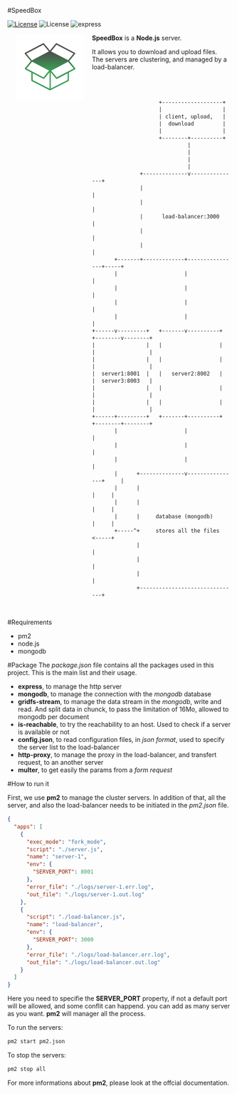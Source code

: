 #SpeedBox

[![License](https://img.shields.io/node/v/gh-badges.svg)](http://nodejs.org)
![License](https://img.shields.io/packagist/l/doctrine/orm.svg)
![express](https://img.shields.io/badge/express-yes-orange.svg)

[<img align="left" src="logo.png" hspace="20">](#logo) **SpeedBox** is a **Node.js** server.


It allows you to download and upload files.<br/>
The servers are clustering, and managed by a load-balancer.

<br/>
<br/>

```
                     +-------------------+
                     |                   |
                     | client, upload,   |
                     |  download         |
                     |                   |
                     +--------+----------+
                              |
                              |
                              |
                              |
               +--------------v---------------+
               |                              |
               |                              |
               |      load-balancer:3000      |
               |                              |
               |                              |
       +-------+-------------+----------------+-----+
       |                     |                      |
       |                     |                      |
       |                     |                      |
       |                     |                      |
+------v---------+   +-------v----------+  +--------v--------+
|                |   |                  |  |                 |
|                |   |                  |  |                 |
|  server1:8001  |   |   server2:8002   |  |  server3:8003   |
|                |   |                  |  |                 |
|                |   |                  |  |                 |
+------+---------+   +-------+----------+  +--------+--------+
       |                     |                      |
       |                     |                      |
       |                     |                      |
       |      +--------------v----------------+     |
       |      |                               |     |
       |      |                               |     |
       |      |     database (mongodb)        |     |
       +-----^+     stores all the files      <-----+
              |                               |
              |                               |
              |                               |
              +-------------------------------+
```

<br/>

#Requirements

  - pm2
  - node.js
  - mongodb

#Package
The *package.json* file contains all the packages used in this project.
This is the main list and their usage.

  - **express**, to manage the http server
  - **mongodb**, to manage the connection with the *mongodb* database
  - **gridfs-stream**, to manage the data stream in the *mongodb*, write and read. And split data in chunck, to pass the limitation of 16Mo, allowed to mongodb per document
  - **is-reachable**, to try the reachability to an host. Used to check if a server is available or not
  - **config.json**, to read configuration files, in *json format*, used to specify the server list to the load-balancer
  - **http-proxy**, to manage the proxy in the load-balancer, and transfert request, to an another server
  - **multer**, to get easily the params from a *form request*

#How to run it

First, we use **pm2** to manage the cluster servers.
In addition of that, all the server, and also the load-balancer needs to be initiated in the *pm2.json* file.

```json
{
  "apps": [
    {
      "exec_mode": "fork_mode",
      "script": "./server.js",
      "name": "server-1",
      "env": {
        "SERVER_PORT": 8001
      },
      "error_file": "./logs/server-1.err.log",
      "out_file": "./logs/server-1.out.log"
    },
    {
      "script": "./load-balancer.js",
      "name": "load-balancer",
      "env": {
        "SERVER_PORT": 3000
      },
      "error_file": "./logs/load-balancer.err.log",
      "out_file": "./logs/load-balancer.out.log"
    }
  ]
}
```

Here you need to specifie the **SERVER_PORT** property, if not a default port will be allowed, and some conflit can happend.
you can add as many server as you want. **pm2** will manager all the process.

To run the servers:
```bash
pm2 start pm2.json
```

To stop the servers: 
```bash
pm2 stop all
```

For more informations about **pm2**, please look at the offcial documentation.
